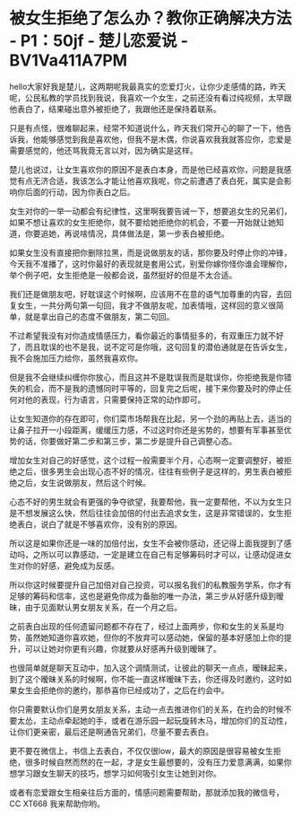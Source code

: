 # 被女生拒绝了怎么办？教你正确解决方法 - P1：50jf - 楚儿恋爱说 - BV1Va411A7PM

hello大家好我是楚儿，这两期呢我最真实的恋爱灯火，让你少走感情的路，昨天呢，公民私教的学员找到我说，我喜欢一个女生，之前还没有看过纯视频，太早跟他表白了，结果碰出意外被拒绝了，我跟他还是保持着联系。

只是有点怪，很难聊起来，经常不知道说什么，昨天我们常开心的聊了一下，他告诉我，他能够感觉到我是喜欢他，但我不是木偶，你说喜欢我我就答应你，恋爱是需要感觉的，他还骂我竟无言以对，因为确实是这样。

楚儿也说过，让女生喜欢你的原因不是表白本身，而是他已经喜欢你，问题是我感觉有点无济合适，我该怎么才能让他喜欢我呢，你之前遭遇了表白死，属实是会影响你后面的行动，因为你表白之后。

女生对你的一举一动都会有纪律性，这里啊我要告诫一下，想要追女生的兄弟们，如果不想让喜欢的女生拒绝你，就不要给她拒绝你的机会，不要一开始就让她知道，你要追她，再说啥情况，具体做法是，第一步表白被拒绝。

如果女生没有直接把你删除拉黑，而是说做朋友的话，那你要及时停止你的冲锋，今天我不准播了，这时你最好的表现就是套用公式，别爱你嫁你怪你谁会理解你，举个例子吧，女生拒绝是一般都会说，虽然挺好的但是不太合适。

我们还是做朋友吧，好耽误这个时候啊，应该用不在意的语气加尊重的内容，去回复女生，一共分两句第一句回，我才不做朋友呢，加表情哦，这样回的意义很简单，就是拿出自己的态度不做朋友，第二句回。

不过希望我没有对你造成情感压力，看你最近的事情挺多的，有双重压力就不好了，而且耽误的也不是我，说不定可是你哦，这句回复的潜伯通就是在告诉女生，我不会施加压力给你，虽然我喜欢你。

但是我不会继续纠缠你你放心，而且这并不是耽误我而是耽误你，你拒绝我是你错失的机会，而不是我的遗憾同时平等的，回复完之后呢，接下来你要及时的停止任何对他的表现，行为语言，只需要保持正常的动作即可。

让女生知道你的存在即可，你们菜市场帮我在比起，另一个劲的再贴上去，适当的让鼻子拉开一小段距离，缓缓压力感，不过这时你还是劣势的，想要有军事甚至优势的话，你要做好第二步和第三步，第二步是提升自己调整心态。

增加女生对自己的好感觉，这个过程一般需要半个月，心态啊一定要调整好，被拒绝之后，很多男生会出现心态不好的情况，往往有些例子是这样的，男生表白被拒绝之后，女生说做朋友，然后这个时候。

心态不好的男生就会有更强的争夺欲望，我要帮他，我一定要帮他，不以为女生只是不想发展这么快，然后往往会加倍的付出去追求女生，这是非常错误的，女生拒绝表白，说白了就是不够喜欢你，没有别的原因。

所以这是如果你还是一味的加倍付出，女生不会被你感动，还记得上面我提到了感动吗，之所以可以靠感动，一定是建立在自己有足够筹码时才可以，让感动促进女生对你的好感，避免成为反感。

所以你这时候要提升自己加倍对自己投资，可以报名我们的私教服务学系，你才有足够的筹码和信率，这也是避免你成为备胎的唯一办法，第三步从好感升级到暧昧，由于见面默认男女朋友关系，在一个月之后。

之前表白出现的任何遗留问题都不存在了，经过上面两步，你和女生的关系是均势，虽然她知道你喜欢她，但你的不放弃可以感动她，保留的基本好感加上你的提升，可以让她对你更有兴趣，你就要从好感再升级到暧昧了。

也很简单就是聊天互动中，加入这个调情测试，让彼此的聊天一点点，暧昧起来，到了这个暧昧关系的时候啊，你不能一直这样暧昧下去，你还得及时邀约，这时如果女生会拒绝你的邀约，那恭喜你已经成功了，之后在约会中。

你只需要默认你们是男女朋友关系，主动一点去推进你们的关系，在约会的时候不要太怂，主动点牵起她的手，或者在游乐园一起玩旋转木马，增加你们的互动性，让你们更亲密，最后还是啊通告兄弟们，尽量不要去表白。

更不要在微信上，书信上去表白，不仅仅很low，最大的原因是很容易被女生拒绝，很多时候自然而然的在一起，才是女生最想要的，没有压力爱意满满，如果你想学习跟女生聊天的技巧，想学习如何吸引女生让她到对你。

或者有恋爱跟女生相亲往后方面的，情感问题需要帮助，那就添加我的微信号，CC XT668 我来帮助你哟。